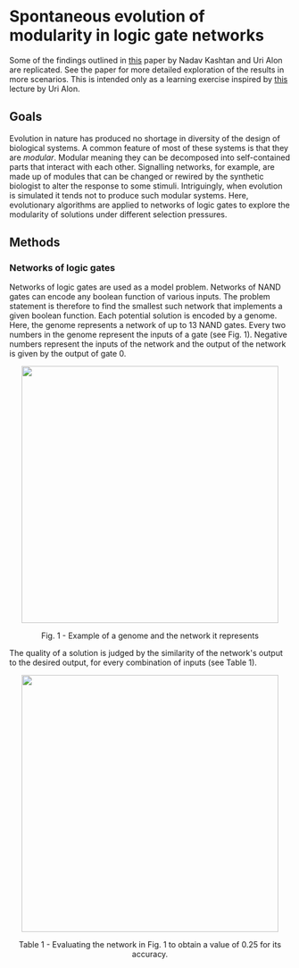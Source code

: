 # Spontaneous evolution of modularity in logic gate networks

Some of the findings outlined in [this](https://doi.org/10.1073/pnas.0503610102) paper by Nadav Kashtan and Uri Alon are replicated. See the paper for more detailed exploration of the results in more scenarios. This is intended only as a learning exercise inspired by [this](https://youtu.be/cdaynA0PyPU) lecture by Uri Alon.

## Goals

Evolution in nature has produced no shortage in diversity of the design of biological systems. A common feature of most of these systems is that they are *modular*. Modular meaning they can be decomposed into self-contained parts that interact with each other. Signalling networks, for example, are made up of modules that can be changed or rewired by the synthetic biologist to alter the response to some stimuli. Intriguingly, when evolution is simulated it tends not to produce such modular systems. Here, evolutionary algorithms are applied to networks of logic gates to explore the modularity of solutions under different selection pressures.

## Methods

### Networks of logic gates

Networks of logic gates are used as a model problem. Networks of NAND gates can encode any boolean function of various inputs. The problem statement is therefore to find the smallest such network that implements a given boolean function. Each potential solution is encoded by a genome. Here, the genome represents a network of up to 13 NAND gates. Every two numbers in the genome represent the inputs of a gate (see Fig. 1). Negative numbers represent the inputs of the network and the output of the network is given by the output of gate 0.

<p align="center">
  <img width="460"src="https://user-images.githubusercontent.com/63521540/84573077-adc49100-ad9e-11ea-8d3a-7ab29387021e.png">
</p>

<p align="center">
  Fig. 1 - Example of a genome and the network it represents
</p>



The quality of a solution is judged by the similarity of the network's output to the desired output, for every combination of inputs (see Table 1).

<p align="center">
  <img width="460"src="460" src="https://user-images.githubusercontent.com/63521540/84573608-e6199e80-ada1-11ea-8b7e-e7f8d5768a9d.JPG">
</p>

<p align="center">
  Table 1 - Evaluating the network in Fig. 1 to obtain a value of 0.25 for its accuracy.
</p>


